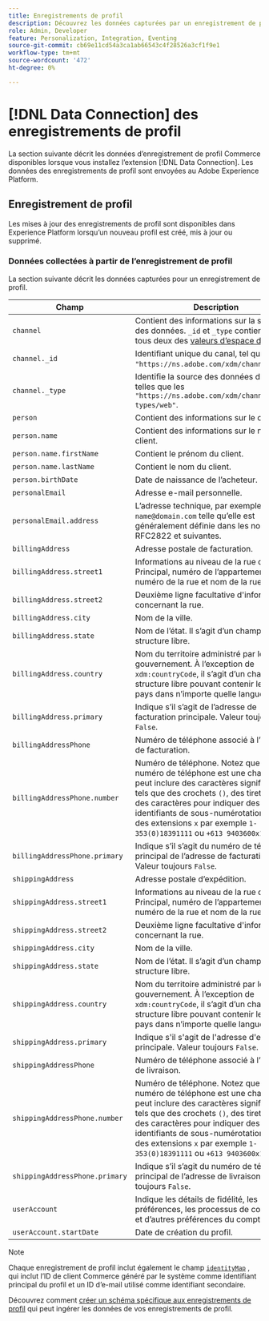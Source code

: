 ```yaml
---
title: Enregistrements de profil
description: Découvrez les données capturées par un enregistrement de profil.
role: Admin, Developer
feature: Personalization, Integration, Eventing
source-git-commit: cb69e11cd54a3ca1ab66543c4f28526a3cf1f9e1
workflow-type: tm+mt
source-wordcount: '472'
ht-degree: 0%

---
```


# [!DNL Data Connection] des enregistrements de profil

La section suivante décrit les données d’enregistrement de profil Commerce disponibles lorsque vous installez l’extension [!DNL Data Connection]. Les données des enregistrements de profil sont envoyées au Adobe Experience Platform.

## Enregistrement de profil

Les mises à jour des enregistrements de profil sont disponibles dans Experience Platform lorsqu’un nouveau profil est créé, mis à jour ou supprimé.

### Données collectées à partir de l’enregistrement de profil

La section suivante décrit les données capturées pour un enregistrement de profil.

| Champ | Description |
|---|---|
| `channel` | Contient des informations sur la source des données. `_id` et `_type` contiennent tous deux des [valeurs d’espace de noms](https://experienceleague.adobe.com/en/docs/experience-platform/xdm/schema/namespaces). |
| `channel._id` | Identifiant unique du canal, tel que `"https://ns.adobe.com/xdm/channels/web"`. |
| `channel._type` | Identifie la source des données du canal, telles que les `"https://ns.adobe.com/xdm/channel-types/web"`. |
| `person` | Contient des informations sur le client. |
| `person.name` | Contient des informations sur le nom du client. |
| `person.name.firstName` | Contient le prénom du client. |
| `person.name.lastName` | Contient le nom du client. |
| `person.birthDate` | Date de naissance de l’acheteur. |
| `personalEmail` | Adresse e-mail personnelle. |
| `personalEmail.address` | L’adresse technique, par exemple, `name@domain.com` telle qu’elle est généralement définie dans les normes RFC2822 et suivantes. |
| `billingAddress` | Adresse postale de facturation. |
| `billingAddress.street1` | Informations au niveau de la rue du Principal, numéro de l’appartement, numéro de la rue et nom de la rue. |
| `billingAddress.street2` | Deuxième ligne facultative d&#39;informations concernant la rue. |
| `billingAddress.city` | Nom de la ville. |
| `billingAddress.state` | Nom de l’état. Il s’agit d’un champ à structure libre. |
| `billingAddress.country` | Nom du territoire administré par le gouvernement. À l’exception de `xdm:countryCode`, il s’agit d’un champ à structure libre pouvant contenir le nom du pays dans n’importe quelle langue. |
| `billingAddress.primary` | Indique s’il s’agit de l’adresse de facturation principale. Valeur toujours `False`. |
| `billingAddressPhone` | Numéro de téléphone associé à l’adresse de facturation. |
| `billingAddressPhone.number` | Numéro de téléphone. Notez que le numéro de téléphone est une chaîne et peut inclure des caractères significatifs tels que des crochets `()`, des tirets `-` ou des caractères pour indiquer des identifiants de sous-numérotation tels que des extensions `x` par exemple `1-353(0)18391111` ou `+613 9403600x1234`. |
| `billingAddressPhone.primary` | Indique s’il s’agit du numéro de téléphone principal de l’adresse de facturation. Valeur toujours `False`. |
| `shippingAddress` | Adresse postale d’expédition. |
| `shippingAddress.street1` | Informations au niveau de la rue du Principal, numéro de l’appartement, numéro de la rue et nom de la rue. |
| `shippingAddress.street2` | Deuxième ligne facultative d&#39;informations concernant la rue. |
| `shippingAddress.city` | Nom de la ville. |
| `shippingAddress.state` | Nom de l’état. Il s’agit d’un champ à structure libre. |
| `shippingAddress.country` | Nom du territoire administré par le gouvernement. À l’exception de `xdm:countryCode`, il s’agit d’un champ à structure libre pouvant contenir le nom du pays dans n’importe quelle langue. |
| `shippingAddress.primary` | Indique s&#39;il s&#39;agit de l&#39;adresse d&#39;expédition principale. Valeur toujours `False`. |
| `shippingAddressPhone` | Numéro de téléphone associé à l’adresse de livraison. |
| `shippingAddressPhone.number` | Numéro de téléphone. Notez que le numéro de téléphone est une chaîne et peut inclure des caractères significatifs tels que des crochets `()`, des tirets `-` ou des caractères pour indiquer des identifiants de sous-numérotation tels que des extensions `x` par exemple `1-353(0)18391111` ou `+613 9403600x1234`. |
| `shippingAddressPhone.primary` | Indique s’il s’agit du numéro de téléphone principal de l’adresse de livraison. Valeur toujours `False`. |
| `userAccount` | Indique les détails de fidélité, les préférences, les processus de connexion et d’autres préférences du compte. |
| `userAccount.startDate` | Date de création du profil. |

>[!NOTE]
>
>Chaque enregistrement de profil inclut également le champ [`identityMap`](https://experienceleague.adobe.com/en/docs/experience-platform/xdm/field-groups/profile/identitymap) , qui inclut l’ID de client Commerce généré par le système comme identifiant principal du profil et un ID d’e-mail utilisé comme identifiant secondaire.

Découvrez comment [créer un schéma spécifique aux enregistrements de profil](profile-data.md) qui peut ingérer les données de vos enregistrements de profil.
